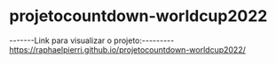# projetocountdown-worldcup2022


-------Link para visualizar o projeto:---------
https://raphaelpierri.github.io/projetocountdown-worldcup2022/

